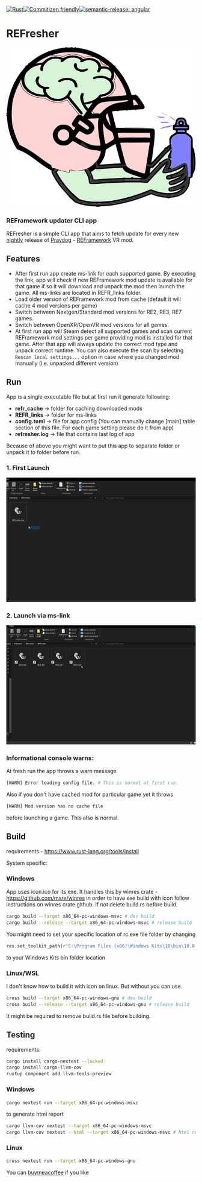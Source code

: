 [![Rust](https://github.com/lukaskwkw/reframework-updater/actions/workflows/rust.yml/badge.svg)](https://github.com/lukaskwkw/reframework-updater/actions/workflows/rust.yml)[![Commitizen friendly](https://img.shields.io/badge/commitizen-friendly-brightgreen.svg)](http://commitizen.github.io/cz-cli/)[![semantic-release: angular](https://img.shields.io/badge/semantic--release-angular-e10079?logo=semantic-release)](https://github.com/semantic-release/semantic-release)

# REFresher

![alt text](zombie.svg "Zombie")

### REFramework updater CLI app

REFresher is a simple CLI app that aims
to fetch update for every new [nightly](https://github.com/praydog/REFramework-nightly/releases) release of [Praydog](https://www.patreon.com/praydog) - [REFramework](https://github.com/praydog/REFramework) VR mod.

## Features

- After first run app create ms-link for each supported game. By executing the link, app will check if new REFramework mod update is available for that game if so it will download and unpack the mod then launch the game. All ms-links are located in REFR_links folder.
- Load older version of REFramework mod from cache (default it will cache 4 mod versions per game)
- Switch between Nextgen/Standard mod versions for RE2, RE3, RE7 games.
- Switch between OpenXR/OpenVR mod versions for all games.
- At first run app will Steam detect all supported games and scan current REFramework mod settings per game providing mod is installed for that game. After that app will always update the correct mod type and unpack correct runtime. You can also execute the scan by selecting `Rescan local settings...` option in case where you changed mod manually (i.e. unpacked different version)

## Run
App is a single executable file but at first run it generate following:
* **refr_cache** -> folder for caching downloaded mods
* **REFR_links** -> folder for ms-links
* **config.toml** -> file for app config (You can manually change [main] table section of this file. For each game setting 
    please do it from app)
* **refresher.log** -> file that contains last log of app

Because of above you might want to put this app to separate folder or unpack it to folder before run.
### 1. First Launch
![Fresh app launch](fresh_run.gif "Fresh app launch")
### 2. Launch via ms-link
![Launch via ms-link](ms-link-run.gif "Launch via ms-link")
### Informational console warns:
At fresh run the app throws a warn message 
```sh
[WARN] Error loading config file. # This is normal at first run.
```
Also if you don't have cached mod for particular game yet it throws 
```sh
[WARN] Mod version has no cache file 
```
before launching a game. This also is normal.
## Build

requirements - https://www.rust-lang.org/tools/install

System specific:

### Windows

App uses icon.ico for its exe. It handles this by winres crate - https://github.com/mxre/winres in order to have exe build with icon follow instructions on winres crate github. If not delete build.rs before build.

```sh
cargo build --target x86_64-pc-windows-msvc # dev build
cargo build --release --target x86_64-pc-windows-msvc # release build
```

You might need to set your specific location of rc.exe file folder by changing

```rs
res.set_toolkit_path(r"C:\Program Files (x86)\Windows Kits\10\bin\10.0.22621.0\x64");
```

to your Windows Kits bin folder location

### Linux/WSL

I don't know how to build it with icon on linux. But without you can use.

```sh
cross build --target x86_64-pc-windows-gnu # dev build
cross build --release --target x86_64-pc-windows-gnu # release build
```

It might be required to remove build.rs file before building.

## Testing

requirements:

```sh
cargo install cargo-nextest --locked
cargo install cargo-llvm-cov
rustup component add llvm-tools-preview
```

### Windows

```sh
cargo nextest run --target x86_64-pc-windows-msvc
```

to generate html report

```sh
cargo llvm-cov nextest --target x86_64-pc-windows-msvc
cargo llvm-cov nextest --html --target x86_64-pc-windows-msvc # html report -> output target\llvm-cov\html
```

### Linux

```sh
cross nextest run --target x86_64-pc-windows-gnu
```

You can [buymeacoffee](https://www.buymeacoffee.com/luk92k) if you like 
